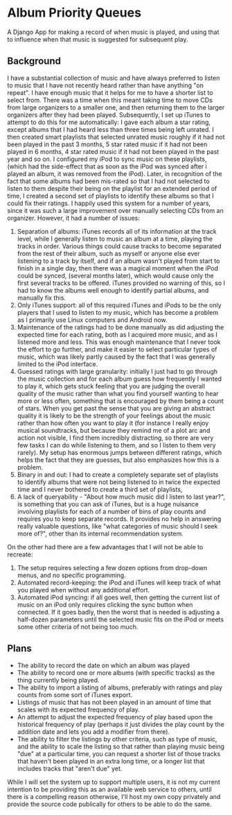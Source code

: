 # Album Priority Queues

A Django App for making a record of when music is played, and using that to 
influence when that music is suggested for subsequent play.

## Background

I have a substantial collection of music and have always preferred to listen to 
music that I have not recently heard rather than have anything "on repeat". I 
have enough music that it helps for me to have a shorter list to select from. 
There was a time when this meant taking time to move CDs from large organizers 
to a smaller one, and then returning them to the larger organizers after they 
had been played. Subsequently, I set up iTunes to attempt to do this for me 
automatically: I gave each album a star rating, except albums that I had heard
less than three times being left unrated. I then created smart playlists that
selected unrated music roughly if it had not been played in the past 3 months,
5 star rated music if it had not been played in 6 months, 4 star rated music if 
it had not been played in the past year and so on. I configured my iPod to sync
music on these playlists, (which had the side-effect that as soon as the iPod 
was synced after i played an album, it was removed from the iPod). Later, in 
recognition of the fact that some albums had been mis-rated so that I had not 
selected to listen to them despite their being on the playlist for an extended 
period of time, I created a second set of playlists to identify these albums so 
that I could fix their ratings. I happily used this system for a number of 
years, since it was such a large improvement over manually selecting CDs from 
an organizer. However, it had a number of issues:

   1. Separation of albums: iTunes records all of its information at the track
      level, while I generally listen to music an album at a time, playing the
     tracks in order. Various things could cause tracks to become separated 
     from the rest of their album, such as myself or anyone else ever listening 
     to a track by itself, and if an album wasn't played from start to finish in 
     a single day, then there was a magical moment when the iPod could be 
     synced, (several months later), which would cause only the first several 
     tracks to be offered. iTunes provided no warning of this, so I had to know 
     the albums well enough to identify partial albums, and manually fix this.
   1. Only iTunes support: all of this required iTunes and iPods to be the only
     players that I used to listen to my music, which has become a problem as I 
     primarily use Linux computers and Android now.
   1. Maintenance of the ratings had to be done manually as did adjusting the 
     expected time for each rating, both as I acquired more music, and as I 
     listened more and less. This was enough maintenance that I never took the 
     effort to go further, and make it easier to select particular types of 
     music, which was likely partly caused by the fact that I was generally 
     limited to the iPod interface.
   1. Guessed ratings with large granularity: initially I just had to go through 
     the music collection and for each album guess how frequently I wanted to 
     play it, which gets stuck feeling that you are judging the overall quality 
     of the music rather than what you find yourself wanting to hear more or 
     less often, something that is encouraged by them being a count of stars. 
     When you get past the sense that you are giving an abstract quality it is 
     likely to be the strength of your feelings about the music rather than how 
     often you want to play it (for instance I really enjoy musical soundtracks,
     but because they remind me of a plot arc and action not visible, I find 
     them incredibly distracting, so there are very few tasks I can do while 
     listening to them, and so I listen to them very rarely). My setup has 
     enormous jumps between different ratings, which helps the fact that they 
     are guesses, but also emphasizes how this is a problem.
   1. Binary in and out: I had to create a completely separate set of playlists 
     to identify albums that were not being listened to in twice the expected 
     time and I never bothered to create a third set of playlists, 
   1. A lack of queryability - "About how much music did I listen to last 
     year?", is something that you can ask of iTunes, but is a huge nuisance 
     involving playlists for each of a number of bins of play counts and 
     requires you to keep separate records. It provides no help in answering 
     really valuable questions, like "what categories of music should I seek 
     more of?", other than its internal recommendation system.
   
On the other had there are a few advantages that I will not be able to recreate:

   1. The setup requires selecting a few dozen options from drop-down menus, and 
   no specific programming.
   1. Automated record-keeping: the iPod and iTunes will keep track of what you 
   played when without any additional effort.
   1. Automated iPod syncing: if all goes well, then getting the current list of 
   music on an iPod only requires clicking the sync button when connected. If it
   goes badly, then the worst that is needed is adjusting a half-dozen 
   parameters until the selected music fits on the iPod or meets some other
   criteria of not being too much.
   
## Plans

   * The ability to record the date on which an album was played
   * The ability to record one or more albums (with specific tracks) as the thing 
     currently being played.
   * The ability to import a listing of albums, preferably with ratings and 
     play counts from some sort of iTunes export.
   * Listings of music that has not been played in an amount of time that scales 
     with its expected frequency of play.
   * An attempt to adjust the expected frequency of play based upon the 
     historical frequency of play (perhaps it just divides the play count by the 
     addition date and lets you add a modifier from there).
   * The ability to filter the listings by other criteria, such as type of music, 
     and the ability to scale the listing so that rather than playing music being
     "due" at a particular time, you can request a shorter list of those tracks 
     that haven't been played in an extra long time, or a longer list that 
     includes tracks that "aren't due" yet.

While I will set the system up to support multiple users, it is not my current
intention to be providing this as an available web service to others, until 
there is a compelling reason otherwise, I'll host my own copy privately and 
provide the source code publically for others to be able to do the same.